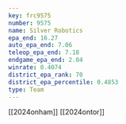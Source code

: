 ```yaml
---
key: frc9575
number: 9575
name: Silver Robotics
epa_end: 16.27
auto_epa_end: 7.06
teleop_epa_end: 7.18
endgame_epa_end: 2.04
winrate: 0.4074
district_epa_rank: 70
district_epa_percentile: 0.4853
type: Team
---
```

[[2024onham]]
[[2024ontor]]
